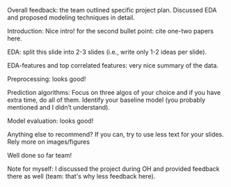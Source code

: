 Overall feedback: the team outlined specific project plan. Discussed EDA and proposed modeling techniques in detail.

Introduction: Nice intro! for the second bullet point: cite one-two papers here. 

EDA: split this slide into 2-3 slides (i.e., write only 1-2 ideas per slide). 

EDA-features and top correlated features: very nice summary of the data.

Preprocessing: looks good!

Prediction algorithms: Focus on three algos of your choice and if you have extra time, do all of them. Identify your baseline model (you probably mentioned and I didn’t understand).

Model evaluation: looks good!

Anything else to recommend? If you can, try to use less text for your slides. Rely more on images/figures

Well done so far team!

Note for myself: I discussed the project during OH and provided feedback there as well (team: that's why less feedback here).
